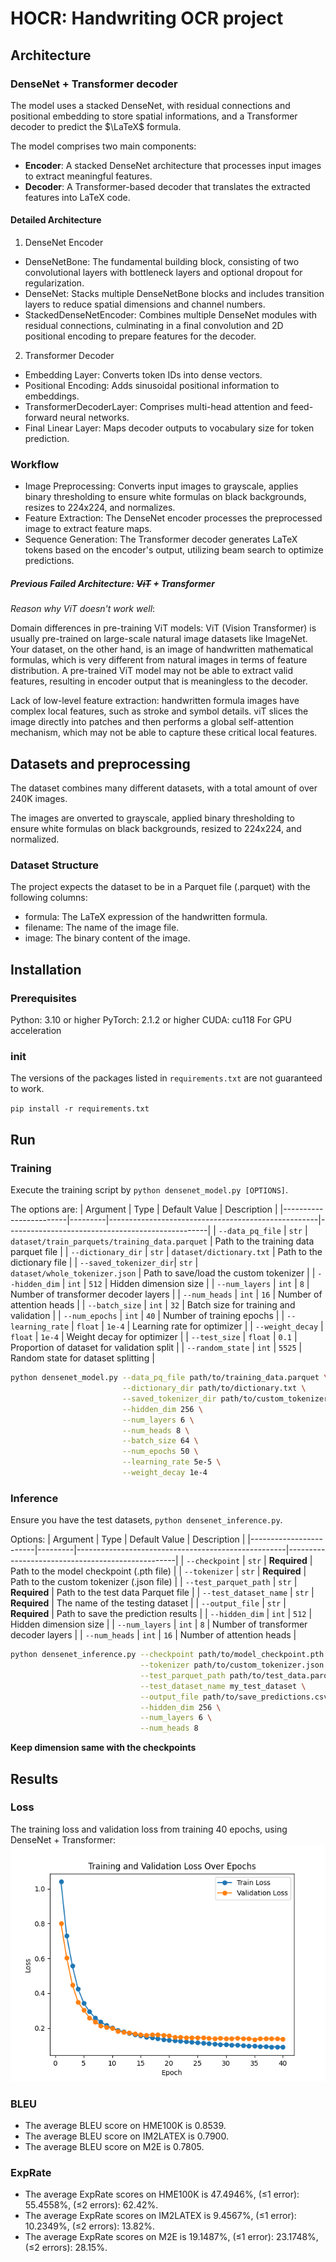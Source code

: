 # HOCR: Handwriting OCR project

## Architecture

### DenseNet + Transformer decoder

The model uses a stacked DenseNet, with residual connections and positional embedding to store spatial informations, and a Transformer decoder to predict the $\LaTeX$ formula.

The model comprises two main components:

- **Encoder**: A stacked DenseNet architecture that processes input images to extract meaningful features.
- **Decoder**: A Transformer-based decoder that translates the extracted features into LaTeX code.

#### Detailed Architecture
1. DenseNet Encoder

- DenseNetBone: The fundamental building block, consisting of two convolutional layers with bottleneck layers and optional dropout for regularization.
- DenseNet: Stacks multiple DenseNetBone blocks and includes transition layers to reduce spatial dimensions and channel numbers.
- StackedDenseNetEncoder: Combines multiple DenseNet modules with residual connections, culminating in a final convolution and 2D positional encoding to prepare features for the decoder.

2. Transformer Decoder

- Embedding Layer: Converts token IDs into dense vectors.
- Positional Encoding: Adds sinusoidal positional information to embeddings.
- TransformerDecoderLayer: Comprises multi-head attention and feed-forward neural networks.
- Final Linear Layer: Maps decoder outputs to vocabulary size for token prediction.

### Workflow

- Image Preprocessing: Converts input images to grayscale, applies binary thresholding to ensure white formulas on black backgrounds, resizes to 224x224, and normalizes.
- Feature Extraction: The DenseNet encoder processes the preprocessed image to extract feature maps.
- Sequence Generation: The Transformer decoder generates LaTeX tokens based on the encoder's output, utilizing beam search to optimize predictions.


##### Previous Failed Architecture: ~~ViT~~ + Transformer

*Reason why ViT doesn't work well*: 

Domain differences in pre-training ViT models: ViT (Vision Transformer) is usually pre-trained on large-scale natural image datasets like ImageNet. Your dataset, on the other hand, is an image of handwritten mathematical formulas, which is very different from natural images in terms of feature distribution. A pre-trained ViT model may not be able to extract valid features, resulting in encoder output that is meaningless to the decoder.

Lack of low-level feature extraction: handwritten formula images have complex local features, such as stroke and symbol details. viT slices the image directly into patches and then performs a global self-attention mechanism, which may not be able to capture these critical local features.


## Datasets and preprocessing

The dataset combines many different datasets, with a total amount of over 240K images. 

The images are onverted to grayscale, applied binary thresholding to ensure white formulas on black backgrounds, resized to 224x224, and normalized.

### Dataset Structure
The project expects the dataset to be in a Parquet file (.parquet) with the following columns:

- formula: The LaTeX expression of the handwritten formula.
- filename: The name of the image file.
- image: The binary content of the image.

## Installation

### Prerequisites

Python: 3.10 or higher
PyTorch: 2.1.2 or higher
CUDA: cu118 For GPU acceleration


### init

The versions of the packages listed in `requirements.txt` are not guaranteed to work.

`pip install -r requirements.txt`

## Run


### Training

Execute the training script by `python densenet_model.py [OPTIONS]`.

The options are:
| Argument               | Type    | Default Value                                      | Description                                      |
|------------------------|---------|----------------------------------------------------|--------------------------------------------------|
| `--data_pq_file`       | `str`   | `dataset/train_parquets/training_data.parquet`     | Path to the training data parquet file           |
| `--dictionary_dir`     | `str`   | `dataset/dictionary.txt`                           | Path to the dictionary file                      |
| `--saved_tokenizer_dir`| `str`   | `dataset/whole_tokenizer.json`                     | Path to save/load the custom tokenizer           |
| `--hidden_dim`         | `int`   | `512`                                              | Hidden dimension size                            |
| `--num_layers`         | `int`   | `8`                                                | Number of transformer decoder layers             |
| `--num_heads`          | `int`   | `16`                                               | Number of attention heads                        |
| `--batch_size`         | `int`   | `32`                                               | Batch size for training and validation           |
| `--num_epochs`         | `int`   | `40`                                               | Number of training epochs                        |
| `--learning_rate`      | `float` | `1e-4`                                             | Learning rate for optimizer                      |
| `--weight_decay`       | `float` | `1e-4`                                             | Weight decay for optimizer                       |
| `--test_size`          | `float` | `0.1`                                              | Proportion of dataset for validation split       |
| `--random_state`       | `int`   | `5525`                                             | Random state for dataset splitting               |


```bash
python densenet_model.py --data_pq_file path/to/training_data.parquet \
                         --dictionary_dir path/to/dictionary.txt \
                         --saved_tokenizer_dir path/to/custom_tokenizer.json \
                         --hidden_dim 256 \
                         --num_layers 6 \
                         --num_heads 8 \
                         --batch_size 64 \
                         --num_epochs 50 \
                         --learning_rate 5e-5 \
                         --weight_decay 1e-4

```

### Inference

Ensure you have the test datasets, `python densenet_inference.py`.

Options:
| Argument               | Type    | Default Value                                      | Description                                      |
|------------------------|---------|----------------------------------------------------|--------------------------------------------------|
| `--checkpoint`         | `str`   | **Required**                                       | Path to the model checkpoint (.pth file)         |
| `--tokenizer`          | `str`   | **Required**                                       | Path to the custom tokenizer (.json file)        |
| `--test_parquet_path`  | `str`   | **Required**                                       | Path to the test data Parquet file               |
| `--test_dataset_name`  | `str`   | **Required**                                       | The name of the testing dataset                  |
| `--output_file`        | `str`   | **Required**                                       | Path to save the prediction results              |
| `--hidden_dim`         | `int`   | `512`                                              | Hidden dimension size                            |
| `--num_layers`         | `int`   | `8`                                                | Number of transformer decoder layers             |
| `--num_heads`          | `int`   | `16`                                               | Number of attention heads                        |


```bash
python densenet_inference.py --checkpoint path/to/model_checkpoint.pth \
                             --tokenizer path/to/custom_tokenizer.json \
                             --test_parquet_path path/to/test_data.parquet \
                             --test_dataset_name my_test_dataset \
                             --output_file path/to/save_predictions.csv \
                             --hidden_dim 256 \
                             --num_layers 6 \
                             --num_heads 8
```
**Keep dimension same with the checkpoints**


## Results

### Loss

The training loss and validation loss from training 40 epochs, using DenseNet + Transformer:
![training loss and validation loss](results/training_validation_loss.png)

### BLEU

- The average BLEU score on HME100K is 0.8539.
- The average BLEU score on IM2LATEX is 0.7900.
- The average BLEU score on M2E is 0.7805.


### ExpRate

- The average ExpRate scores on HME100K is 47.4946%,  (≤1 error): 55.4558%,  (≤2 errors): 62.42%.
- The average ExpRate scores on IM2LATEX is 9.4567%,  (≤1 error): 10.2349%,  (≤2 errors): 13.82%.
- The average ExpRate scores on M2E is 19.1487%,  (≤1 error): 23.1748%,  (≤2 errors): 28.15%.


